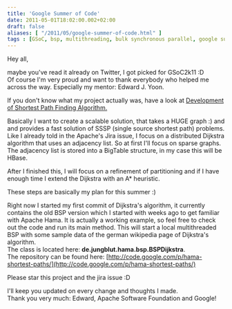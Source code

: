```yaml
---
title: 'Google Summer of Code'
date: 2011-05-01T18:02:00.002+02:00
draft: false
aliases: [ "/2011/05/google-summer-of-code.html" ]
tags : [GSoC, bsp, multithreading, bulk synchronous parallel, google summer of code, google, apache, SSSP, apache hama, dijkstra]
---
```


Hey all,  
  
maybe you've read it already on Twitter, I got picked for GSoC2k11 :D  
Of course I'm very proud and want to thank everybody who helped me across the way. Especially my mentor: Edward J. Yoon.  
  
If you don't know what my project actually was, have a look at [Development of Shortest Path Finding Algorithm.](https://issues.apache.org/jira/browse/HAMA-359)  
  
Basically I want to create a scalable solution, that takes a HUGE graph :) and and provides a fast solution of SSSP (single source shortest path) problems.  
Like I already told in the Apache's Jira issue, I focus on a distributed Dijkstra algorithm that uses an adjacency list. So at first I'll focus on sparse graphs. The adjacency list is stored into a BigTable structure, in my case this will be HBase.  
  
After I finished this, I will focus on a refinement of partitioning and if I have enough time I extend the Dijkstra with an A\* heuristic.  
  
These steps are basically my plan for this summer :)  
  
Right now I started my first commit of Dijkstra's algorithm, it currently contains the old BSP version which I started with weeks ago to get familiar with Apache Hama. It is actually a working example, so feel free to check out the code and run its main method. This will start a local multithreaded BSP with some sample data of the german wikipedia page of Dijkstra's algorithm.  
The class is located here: **de.jungblut.hama.bsp.BSPDijkstra**.  
The repository can be found here: [http://code.google.com/p/hama-shortest-paths/](http://code.google.com/p/hama-shortest-paths/)  
  
Please star this project and the jira issue :D  
  
I'll keep you updated on every change and thoughts I made.   
Thank you very much: Edward, Apache Software Foundation and Google!